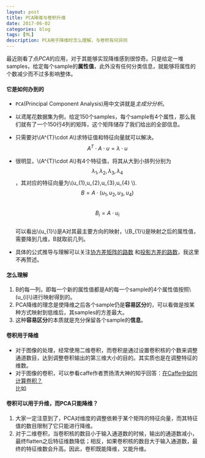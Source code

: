 ```yaml
---
layout: post
title: PCA降维与卷积升维
date: 2017-06-02
categories: blog
tags: [ML]
description: PCA用于降维时怎么理解，与卷积有何异同
---
```


<script type="text/x-mathjax-config">
  MathJax.Hub.Config({tex2jax: {inlineMath: [['$','$'], ['\\(','\\)']]}});
</script>
<script type="text/javascript" async
  src="https://example.com/MathJax.js?config=TeX-AMS_CHTML">
</script>

最近刚看了点*PCA*的应用，对于其能够实现降维感到很惊奇。只是给定一堆samples，给定每个sample的**属性值**，此外没有任何分类信息，就能够将属性的个数减少而不过多影响整体。
#### 它是如何办到的
- `PCA`(Principal Component Analysis)用中文讲就是*主成分分析*。  
- 以鸢尾花数据集为例，给定150个samples，每个sample有4个属性，那么我们就有了一个150行4列的矩阵，这个矩阵储存了我们给出的全部信息。  
- 只需要对\\(A^{T}\cdot A\\)求特征值和特征向量就可以解决。  
$$A^{T}\cdot A\cdot u=\lambda \cdot u$$  
- 很明显，\\(A^{T}\cdot A\\)有4个特征值，将其从大到小排列分别为$$\lambda _{1},\lambda _{2},\lambda _{3},\lambda _{4} $$，其对应的特征向量为\\(u_{1},u_{2},u_{3},u_{4} \\).  
$$B= A\cdot \left ( u_{1},u_{2},u_{3},u_{4} \right)$$   
$$B_{i}= A\cdot u_{i}$$  
    可以看出\\(u_{1}\\)是A对其最主要方向的映射，\\(B_{1}\\)是映射之后的属性值，需要降到几维，B就取前几列。

- 具体的公式推导与理解可以关注[协方差矩阵的路数](https://my.oschina.net/gujianhan/blog/225241) 和[投影方差的路数](http://blog.jobbole.com/109015/)，我这里不再赘述。

#### 怎么理解
1. B的每一列，即每一个新的属性值都是A的每一个sample的4个属性值按照\\(u_{i}\\)进行映射得到的。
2. PCA降维的理念是使降维之后各个sample仍是**容易区分**的，可以看做是按某种方式映射到低维后，其samples的方差最大。
3. 这种**容易区分**的本质就是充分保留各个sample的**信息**。

#### 卷积用于降维
- 对于图像的处理，经常使用二维卷积，而卷积是通过设置卷积核的个数来调整通道数目，达到调整卷积输出的第三维大小的目的。其实质也是在调整特征的维数。
- 对于图像的卷积，可以参看caffe作者贾扬清大神的知乎回答：[在Caffe中如何计算卷积？](https://www.zhihu.com/question/28385679)  
比如
#### 卷积可以用于升维，而PCA只能降维？
1. 大家一定注意到了，PCA对维度的调整依赖于某个矩阵的特征向量，而其特征值的数目限制了它只能进行降维。  
2. 对于二维卷积，当卷积核的数目小于输入通道数的时候，输出的通道数减小，最终flatten之后特征维数降低；相反，如果卷积核的数目大于输入通道数，最终的特征维数会升高。因此，卷积既能降维，又能升维。
